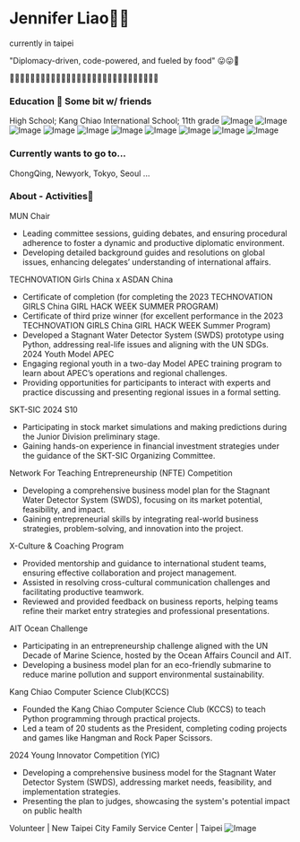 # Jennifer Liao🦩🥞

currently in taipei

"Diplomacy-driven, code-powered, and fueled by food" 😛😛🥑

🍟🧀🍔🥚🍕🥟🍣🧈🥞🍱🍳🥦🍠🍡🥮🍯🍩🍿🍫🍮🧊🥩🥓🍗🍑🍒🍓🍉🍋
### Education 🫧 Some bit w/ friends 
High School; Kang Chiao International School; 11th grade
![Image](https://github.com/user-attachments/assets/0957020d-de8e-4638-89cf-d8f7f066224a) ![Image](https://github.com/user-attachments/assets/00d6d1c8-ed05-4e06-b308-a1f67bb89237)
![Image](https://github.com/user-attachments/assets/0d994d23-419b-432c-840d-28c9cde409f2) ![Image](https://github.com/user-attachments/assets/8ad792dc-7de9-4a33-84ab-f431b3d839bf) ![Image](https://github.com/user-attachments/assets/5c1856ea-4c68-4d73-9744-e5fc67e777a8) ![Image](https://github.com/user-attachments/assets/3067586d-29a0-4af1-ae9c-749e16236d7a) ![Image](https://github.com/user-attachments/assets/cfaef13c-2e7a-4c1c-82d0-e1afcac00a31) ![Image](https://github.com/user-attachments/assets/a4c81130-07e8-4fee-96d2-e2f7706bf9d9) ![Image](https://github.com/user-attachments/assets/9ecbb3ae-49ca-4244-9907-c20e582d66fc) ![Image](https://github.com/user-attachments/assets/6379ae5f-4600-44c9-91fb-3317131aa908)
### Currently wants to go to...
ChongQing, Newyork, Tokyo, Seoul ...

### About - Activities🌺

MUN Chair
- Leading committee sessions, guiding debates, and ensuring procedural adherence to foster a dynamic and productive diplomatic environment.
- Developing detailed background guides and resolutions on global issues, enhancing delegates’ understanding of international affairs.

TECHNOVATION Girls China x ASDAN China
- Certificate of completion (for completing the 2023 TECHNOVATION GIRLS China GIRL HACK WEEK SUMMER PROGRAM)
- Certificate of third prize winner (for excellent performance in the 2023 TECHNOVATION GIRLS China GIRL HACK WEEK Summer Program)   
- Developed a Stagnant Water Detector System (SWDS) prototype using Python, addressing real-life issues and aligning with the UN SDGs.         
2024 Youth Model APEC
- Engaging regional youth in a two-day Model APEC training program to learn about APEC’s operations and regional challenges.
- Providing opportunities for participants to interact with experts and practice discussing and presenting regional issues in a formal setting.         

SKT-SIC 2024 S10
- Participating in stock market simulations and making predictions during the Junior Division preliminary stage.
- Gaining hands-on experience in financial investment strategies under the guidance of the SKT-SIC Organizing Committee.

Network For Teaching Entrepreneurship (NFTE) Competition
- Developing a comprehensive business model plan for the Stagnant Water Detector System (SWDS), focusing on its market potential, feasibility, and impact.
- Gaining entrepreneurial skills by integrating real-world business strategies, problem-solving, and innovation into the project.

X-Culture & Coaching Program
- Provided mentorship and guidance to international student teams, ensuring effective collaboration and project management.
- Assisted in resolving cross-cultural communication challenges and facilitating productive teamwork.
- Reviewed and provided feedback on business reports, helping teams refine their market entry strategies and professional presentations.

AIT Ocean Challenge
- Participating in an entrepreneurship challenge aligned with the UN Decade of Marine Science, hosted by the Ocean Affairs Council and AIT.
- Developing a business model plan for an eco-friendly submarine to reduce marine pollution and support environmental sustainability.

Kang Chiao Computer Science Club(KCCS)
- Founded the Kang Chiao Computer Science Club (KCCS) to teach Python programming through practical projects.
- Led a team of 20 students as the President, completing coding projects and games like Hangman and Rock Paper Scissors.

2024 Young Innovator Competition (YIC) 
- Developing a comprehensive business model for the Stagnant Water Detector System (SWDS), addressing market needs, feasibility, and implementation strategies.
- Presenting the plan to judges, showcasing the system's potential impact on public health 

Volunteer | New Taipei City Family Service Center | Taipei
![Image](https://github.com/user-attachments/assets/d2128daf-09c0-4e64-9931-a65df428db3d)
